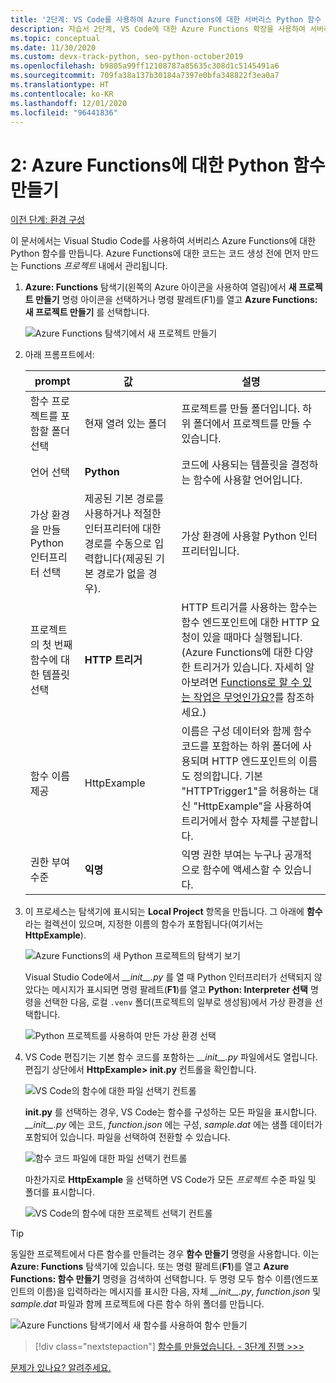 ```yaml
---
title: '2단계: VS Code를 사용하여 Azure Functions에 대한 서버리스 Python 함수 만들기'
description: 자습서 2단계, VS Code에 대한 Azure Functions 확장을 사용하여 서버리스 Python 함수를 추가합니다.
ms.topic: conceptual
ms.date: 11/30/2020
ms.custom: devx-track-python, seo-python-october2019
ms.openlocfilehash: b9805a99ff12108787a85635c308d1c5145491a6
ms.sourcegitcommit: 709fa38a137b30184a7397e0bfa348822f3ea0a7
ms.translationtype: HT
ms.contentlocale: ko-KR
ms.lasthandoff: 12/01/2020
ms.locfileid: "96441836"
---
```

# <a name="2-create-a-python-function-for-azure-functions"></a>2: Azure Functions에 대한 Python 함수 만들기

[이전 단계: 환경 구성](tutorial-vs-code-serverless-python-01.md)

이 문서에서는 Visual Studio Code를 사용하여 서버리스 Azure Functions에 대한 Python 함수를 만듭니다. Azure Functions에 대한 코드는 코드 생성 전에 먼저 만드는 Functions _프로젝트_ 내에서 관리됩니다.

1. **Azure: Functions** 탐색기(왼쪽의 Azure 아이콘을 사용하여 열림)에서 **새 프로젝트 만들기** 명령 아이콘을 선택하거나 명령 팔레트(F1)를 열고 **Azure Functions: 새 프로젝트 만들기** 를 선택합니다.

    ![Azure Functions 탐색기에서 새 프로젝트 만들기](media/tutorial-vs-code-serverless-python/create-a-new-project-in-azure-functions-explorer.png)

1. 아래 프롬프트에서:

    | prompt | 값 | 설명 |
    | --- | --- | --- |
    | 함수 프로젝트를 포함할 폴더 선택 | 현재 열려 있는 폴더 | 프로젝트를 만들 폴더입니다. 하위 폴더에서 프로젝트를 만들 수 있습니다. |
    | 언어 선택 | **Python** | 코드에 사용되는 템플릿을 결정하는 함수에 사용할 언어입니다. |
    | 가상 환경을 만들 Python 인터프리터 선택 | 제공된 기본 경로를 사용하거나 적절한 인터프리터에 대한 경로를 수동으로 입력합니다(제공된 기본 경로가 없을 경우). | 가상 환경에 사용할 Python 인터프리터입니다. |
    | 프로젝트의 첫 번째 함수에 대한 템플릿 선택 | **HTTP 트리거** | HTTP 트리거를 사용하는 함수는 함수 엔드포인트에 대한 HTTP 요청이 있을 때마다 실행됩니다. (Azure Functions에 대한 다양한 트리거가 있습니다. 자세히 알아보려면 [Functions로 할 수 있는 작업은 무엇인가요?](/azure/azure-functions/functions-overview#what-can-i-do-with-functions)를 참조하세요.) |
    | 함수 이름 제공 | HttpExample | 이름은 구성 데이터와 함께 함수 코드를 포함하는 하위 폴더에 사용되며 HTTP 엔드포인트의 이름도 정의합니다. 기본 "HTTPTrigger1"을 허용하는 대신 "HttpExample"을 사용하여 트리거에서 함수 자체를 구분합니다. |
    | 권한 부여 수준 | **익명** | 익명 권한 부여는 누구나 공개적으로 함수에 액세스할 수 있습니다. |

1. 이 프로세스는 탐색기에 표시되는 **Local Project** 항목을 만듭니다. 그 아래에 **함수** 라는 컬렉션이 있으며, 지정한 이름의 함수가 포함됩니다(여기서는 **HttpExample**).

    ![Azure Functions의 새 Python 프로젝트의 탐색기 보기](media/tutorial-vs-code-serverless-python/explorer-view-new-python-project-in-azure-functions.png)

    Visual Studio Code에서 *\_\_init\_\_.py* 를 열 때 Python 인터프리터가 선택되지 않았다는 메시지가 표시되면 명령 팔레트(**F1**)를 열고 **Python: Interpreter 선택** 명령을 선택한 다음, 로컬 `.venv` 폴더(프로젝트의 일부로 생성됨)에서 가상 환경을 선택합니다.

    ![Python 프로젝트를 사용하여 만든 가상 환경 선택](media/tutorial-vs-code-serverless-python/select-virtual-environment-created-with-the-python-project.png)

1. VS Code 편집기는 기본 함수 코드를 포함하는 *\_\_init\_\_.py* 파일에서도 열립니다. 편집기 상단에서 **HttpExample> __init.py__** 컨트롤을 확인합니다.

    ![VS Code의 함수에 대한 파일 선택기 컨트롤](media/tutorial-vs-code-serverless-python/file-selector-in-azure-functions-editor-01.png)

    **__init.py__** 를 선택하는 경우, VS Code는 함수를 구성하는 모든 파일을 표시합니다. *\_\_init\_\_.py* 에는 코드, *function.json* 에는 구성, *sample.dat* 에는 샘플 데이터가 포함되어 있습니다. 파일을 선택하여 전환할 수 있습니다.

    ![함수 코드 파일에 대한 파일 선택기 컨트롤](media/tutorial-vs-code-serverless-python/file-selector-in-azure-functions-editor-02.png)

    마찬가지로 **HttpExample** 을 선택하면 VS Code가 모든 *프로젝트* 수준 파일 및 폴더를 표시합니다.

    ![VS Code의 함수에 대한 프로젝트 선택기 컨트롤](media/tutorial-vs-code-serverless-python/file-selector-in-azure-functions-editor-03.png)

> [!TIP]
> 동일한 프로젝트에서 다른 함수를 만들려는 경우 **함수 만들기** 명령을 사용합니다. 이는 **Azure: Functions** 탐색기에 있습니다. 또는 명령 팔레트(**F1**)를 열고 **Azure Functions: 함수 만들기** 명령을 검색하여 선택합니다. 두 명령 모두 함수 이름(엔드포인트의 이름)을 입력하라는 메시지를 표시한 다음, 자체 *\_\_init\_\_.py*, *function.json* 및 *sample.dat* 파일과 함께 프로젝트에 다른 함수 하위 폴더를 만듭니다.
>
> ![Azure Functions 탐색기에서 새 함수를 사용하여 함수 만들기](media/tutorial-vs-code-serverless-python/create-new-functions-in-azure-functions-explorer.png)

> [!div class="nextstepaction"]
> [함수를 만들었습니다. - 3단계 진행 >>>](tutorial-vs-code-serverless-python-03.md)

[문제가 있나요? 알려주세요.](https://aka.ms/python-functions-qs-ms-survey)
